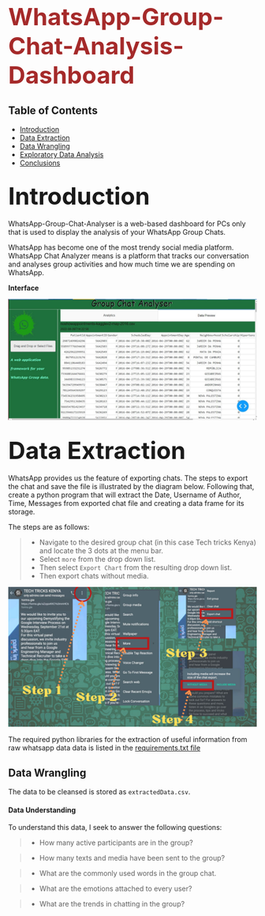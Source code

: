 # <font color='brown' size='21px' weight='bold'>  **WhatsApp-Group-Chat-Analysis-Dashboard** </font>

## Table of Contents
<ul>
<li><a href="#intro">Introduction</a></li>
<li><a href="#extraction">Data Extraction</a></li>
<li><a href="#wrangling">Data Wrangling</a></li>
<li><a href="#eda">Exploratory Data Analysis</a></li>
<li><a href="#conclusions">Conclusions</a></li>
</ul>



<a id='intro'></a>
## <font size='15px' weight='bold'> **Introduction** </font>
   
WhatsApp-Group-Chat-Analyser is a web-based dashboard for PCs only that is used to display the analysis of your WhatsApp Group Chats.

WhatsApp has become one of the most trendy social media platform. WhatsApp Chat Analyzer means is a platform that tracks our conversation and analyses group activities and how much time we
are spending  on WhatsApp. 

**Interface**

<img src="Images\Front_show.jpg" alt='Demo Image' style=" width:960px ; "  >


<a id='extraction'></a>
## <font size='15px' weight='bold'> **Data Extraction** </font>

WhatsApp provides us the feature of exporting chats. The steps to export the chat and save the file is illustrated by the diagram below.
Following that, create a python program that will extract the Date, Username of Author, Time, Messages from exported chat file and creating a data frame for its storage.

The steps are as follows:
> - Navigate to the desired group chat (in this case Tech tricks Kenya) and locate the 3 dots at the menu bar.
> - Select `more` from the drop down list.
> - Then select `Export Chart` from the resulting drop down list.
> - Then export chats without media.

<img src="Images\Extraction Steps.png" alt='Extraction Steps' style=" width:960px ; "  >


The required python libraries for the extraction of useful information from raw whatsapp data data is listed in the [requirements.txt file](requirements.txt)

<a id='wrangling'></a>
## Data Wrangling

The data to be cleansed is stored as `extractedData.csv`. 

#### Data Understanding

To understand this data, I seek to answer the following questions:
    
> - How many active participants are in the group?

> - How many texts and media have been sent to the group?

> - What are the commonly used words in the group chat.

> - What are the emotions attached to every user?

> - What are the trends in chatting in the group?